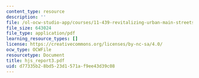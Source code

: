 ```yaml
---
content_type: resource
description: ''
file: /ol-ocw-studio-app/courses/11-439-revitalizing-urban-main-streets-hyde-jackson-square-roslindale-square-boston-spring-2005/d77335b28bd523d1571af9ee43d39c08_hjs_report3.pdf
file_size: 643024
file_type: application/pdf
learning_resource_types: []
license: https://creativecommons.org/licenses/by-nc-sa/4.0/
ocw_type: OCWFile
resourcetype: Document
title: hjs_report3.pdf
uid: d77335b2-8bd5-23d1-571a-f9ee43d39c08
---
```


